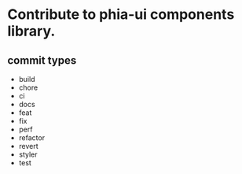 # Contribute to phia-ui components library.
## commit types
* build
* chore
* ci
* docs
* feat
* fix
* perf
* refactor
* revert
* styler
* test